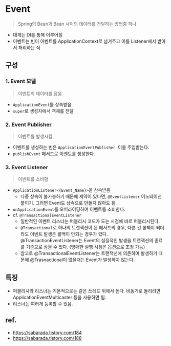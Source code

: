 # Event
> Spring의 Bean과 Bean 사이의 데이터를 전달하는 방법중 하나
* 대개는 DI를 통해 이루어짐
* 이벤트는 빈이 이벤트를 ApplicationContext로 넘겨주고 이를 Listener에서 받아서 처리하는 식


## 구성
### 1. Event 모델
> 이벤트의 데이터를 담음
- `ApplicationEvent`를 상속받음
- `super`로 생성자에서 객체를 전달

### 2. Event Publisher
> 이벤트를 발생시킴
- 이벤트를 생성하는 빈은 `ApplicationEventPublisher`. 이를 주입받는다.
- `publishEvent` 메서드로 이벤트를 생성한다.

### 3. Event Listener
> 이벤트를 소비함
- `ApplicationListener<{Event_Name}>`을 상속받음
    * 다중 상속이 불가능하기 때문에 제약이 있다면, `@EventListener` 어노테이션 붙이기. 그러면 Event도 상속으로 만들지 않아도 됨.
- `onApplicationEvent`를 오버라이딩하여 이벤트를 소비한다.
- cf. `@TransactionalEventListener`
    * 일반적인 이벤트 리스너는 퍼블리시 코드가 도는 시점에 바로 퍼블리시된다.
    * `@Transactional`로 하나의 트랜잭션이 된 메서드의 경우, 다른 건 롤백이 되더라도 이벤트 발생은 롤백이 안되는 경우가 있다. @TransactionEventListener는 Event의 실질적인 발생을 트랜잭션의 종료를 기준으로 삼을 수 있다. (명확한 실행 시점은 옵션으로 조정 가능)
    * 참고로 @TransactionalEventListener는 트랜잭션에 의존하여 발생하기 때문에 @Trasnactional이 없을때는 Event가 발생하지 않는다.


## 특징
- 퍼블리셔와 리스너는 기본적으로는 같은 쓰레드 위에서 돈다. 비동기로 돌리려면 ApplicationEventMulticaster 등을 사용하면 됨.
- 리스너는 여러개 등록할 수 있음.


## ref.
- https://sabarada.tistory.com/184
- https://sabarada.tistory.com/188